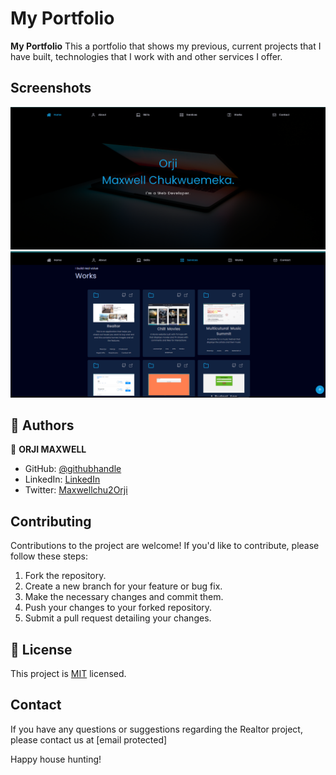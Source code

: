 # My Portfolio

**My Portfolio** This a portfolio that shows my previous, current projects that I have built, technologies that I work with and other services I offer.


## Screenshots
![Project Screenshot](./public/portfolio-1-image.png)
![Project Screenshot](./public/Portfolio-2-%20image.png)

<!-- ##

<br/>
💻 Getting Started

### Prerequisites


## Installation

To run the Portfolio app locally, follow these steps:

1. Clone the repository:

    ```bash
    git clone https://github.com/Maxwell011/my-new-portfolio.git
    ```

2. Navigate to the project directory:

    ```bash
    cd my-new-portfoli
    ```

3. Install the dependencies:

    ```bash
    npm install
    ```

4. Start the development server:

    ```bash
    npm run dev
    ```

5. Open your web browser and visit http://localhost:3000 to access the my-new-portfoli app.

## Technologies Used

- **Front-end:** HTML, CSS, JavaScript, React.js, Vite

<!-- -->

## 👥 Authors <a name="authors"></a>

👤 **ORJI MAXWELL**

 - GitHub: [@githubhandle](https://github.com/Maxwell011)
- LinkedIn: [LinkedIn](https://www.linkedin.com/in/chukwuemeka-maxwell/)
- Twitter: [Maxwellchu2Orji](https://Maxwellchu2Orji)

## Contributing

Contributions to the project are welcome! If you'd like to contribute, please follow these steps:

1. Fork the repository.
2. Create a new branch for your feature or bug fix.
3. Make the necessary changes and commit them.
4. Push your changes to your forked repository.
5. Submit a pull request detailing your changes.

<!-- LICENSE -->

## 📝 License <a name="license"></a>

This project is [MIT](./MIT.md) licensed.

## Contact

If you have any questions or suggestions regarding the Realtor project, please contact us at [email protected]

Happy house hunting!
